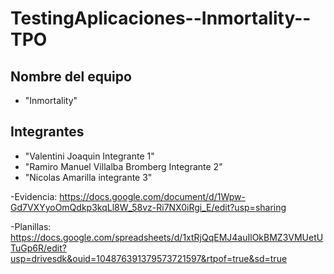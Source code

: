 # TestingAplicaciones--Inmortality--TPO

## Nombre del equipo
- "Inmortality"

## Integrantes
- "Valentini Joaquin               Integrante 1"
- "Ramiro Manuel Villalba Bromberg Integrante 2"
- "Nicolas Amarilla                integrante 3"

-Evidencia:
https://docs.google.com/document/d/1Wpw-Gd7VXYyoOmQdkp3kqLl8W_58vz-Ri7NX0iRgi_E/edit?usp=sharing

-Planillas:
https://docs.google.com/spreadsheets/d/1xtRjQqEMJ4auIlOkBMZ3VMUetUTuGp6R/edit?usp=drivesdk&ouid=104876391379573721597&rtpof=true&sd=true
